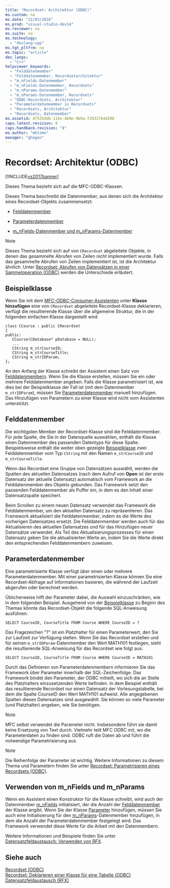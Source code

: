 ```yaml
---
title: "Recordset: Architektur (ODBC)"
ms.custom: na
ms.date: "12/03/2016"
ms.prod: "visual-studio-dev14"
ms.reviewer: na
ms.suite: na
ms.technology: 
  - "devlang-cpp"
ms.tgt_pltfrm: na
ms.topic: "article"
dev_langs: 
  - "C++"
helpviewer_keywords: 
  - "Felddatenmember"
  - "Felddatenmember, Recordsetarchitektur"
  - "m_nFields-Datenmember"
  - "m_nFields-Datenmember, Recordsets"
  - "m_nParams-Datenmember"
  - "m_nParams-Datenmember, Recordsets"
  - "ODBC-Recordsets, Architektur"
  - "Parameterdatenmember in Recordsets"
  - "Recordsets, Architektur"
  - "Recordsets, Datenmember"
ms.assetid: 47555ddb-11be-4b9e-9b9a-f2931764d298
caps.latest.revision: 8
caps.handback.revision: "8"
ms.author: "mblome"
manager: "ghogen"
---
```

# Recordset: Architektur (ODBC)
[!INCLUDE[vs2017banner](../../assembler/inline/includes/vs2017banner.md)]

Dieses Thema bezieht sich auf die MFC\-ODBC\-Klassen.  
  
 Dieses Thema beschreibt die Datenmember, aus denen sich die Architektur eines Recordset\-Objekts zusammensetzt:  
  
-   [Felddatenmember](#_core_field_data_members)  
  
-   [Parameterdatenmember](#_core_parameter_data_members)  
  
-   [m\_nFields\-Datenmember und m\_nParams\-Datenmember](#_core_using_m_nfields_and_m_nparams)  
  
> [!NOTE]
>  Dieses Thema bezieht sich auf von `CRecordset` abgeleitete Objekte, in denen das gesammelte Abrufen von Zeilen nicht implementiert wurde.  Falls das gesammelte Abrufen von Zeilen implementiert ist, ist die Architektur ähnlich.  Unter [Recordset: Abrufen von Datensätzen in einer Sammeloperation \(ODBC\)](../../data/odbc/recordset-fetching-records-in-bulk-odbc.md) werden die Unterschiede erläutert.  
  
##  <a name="_core_a_sample_class"></a> Beispielklasse  
 Wenn Sie mit dem [MFC\-ODBC\-Consumer\-Assistenten](../../mfc/reference/adding-an-mfc-odbc-consumer.md) unter **Klasse hinzufügen** eine von `CRecordset` abgeleitete Recordset\-Klasse deklarieren, verfügt die resultierende Klasse über die allgemeine Struktur, die in der folgenden einfachen Klasse dargestellt wird:  
  
```  
class CCourse : public CRecordset  
{  
public:  
   CCourse(CDatabase* pDatabase = NULL);  
   ...  
   CString m_strCourseID;  
   CString m_strCourseTitle;  
   CString m_strIDParam;  
};  
```  
  
 An den Anfang der Klasse schreibt der Assistent einen Satz von [Felddatenmembern](#_core_field_data_members).  Wenn Sie die Klasse erstellen, müssen Sie ein oder mehrere Felddatenmember angeben.  Falls die Klasse parametrisiert ist, wie dies bei der Beispielklasse der Fall ist \(mit dem Datenmember `m_strIDParam`\), müssen Sie [Parameterdatenmember](#_core_parameter_data_members) manuell hinzufügen.  Das Hinzufügen von Parametern zu einer Klasse wird nicht vom Assistenten unterstützt.  
  
##  <a name="_core_field_data_members"></a> Felddatenmember  
 Die wichtigsten Member der Recordset\-Klasse sind die Felddatenmember.  Für jede Spalte, die Sie in der Datenquelle auswählen, enthält die Klasse einen Datenmember des passenden Datentyps für diese Spalte.  Beispielsweise enthält die weiter oben gezeigte [Beispielklasse](#_core_a_sample_class) zwei Felddatenmember vom Typ `CString` mit den Namen `m_strCourseID` und `m_strCourseTitle`.  
  
 Wenn das Recordset eine Gruppe von Datensätzen auswählt, werden die Spalten des aktuellen Datensatzes \(nach dem Aufruf von **Open** ist der erste Datensatz der aktuelle Datensatz\) automatisch vom Framework an die Felddatenmember des Objekts gebunden.  Das Framework setzt den passenden Felddatenmember als Puffer ein, in dem es den Inhalt einer Datensatzspalte speichert.  
  
 Beim Scrollen zu einem neuen Datensatz verwendet das Framework die Felddatenmember, um den aktuellen Datensatz zu repräsentieren.  Das Framework aktualisiert die Felddatenmember, indem es die Werte des vorherigen Datensatzes ersetzt.  Die Felddatenmember werden auch für das Aktualisieren des aktuellen Datensatzes und für das Hinzufügen neuer Datensätze verwendet.  Als Teil des Aktualisierungsprozesses für einen Datensatz geben Sie die aktualisierten Werte an, indem Sie die Werte direkt den entsprechenden Felddatenmembern zuweisen.  
  
##  <a name="_core_parameter_data_members"></a> Parameterdatenmember  
 Eine parametrisierte Klasse verfügt über einen oder mehrere Parameterdatenmember.  Mit einer parametrisierten Klasse können Sie eine Recordset\-Abfrage auf Informationen basieren, die während der Laufzeit abgerufen oder berechnet werden.  
  
 Üblicherweise hilft der Parameter dabei, die Auswahl einzuschränken, wie in dem folgenden Beispiel.  Ausgehend von der [Beispielklasse](#_core_a_sample_class) zu Beginn des Themas könnte das Recordset\-Objekt die folgende SQL\-Anweisung ausführen:  
  
```  
SELECT CourseID, CourseTitle FROM Course WHERE CourseID = ?  
```  
  
 Das Fragezeichen "?" ist ein Platzhalter für einen Parameterwert, den Sie zur Laufzeit zur Verfügung stellen.  Wenn Sie das Recordset erstellen und für seinen `m_strIDParam`\-Datenmember den Wert MATH101 festlegen, sieht die resultierende SQL\-Anweisung für das Recordset wie folgt aus:  
  
```  
SELECT CourseID, CourseTitle FROM Course WHERE CourseID = MATH101  
```  
  
 Durch das Definieren von Parameterdatenmembern informieren Sie das Framework über Parameter innerhalb der SQL\-Zeichenfolge.  Das Framework bindet den Parameter, der ODBC mitteilt, wo sich die an Stelle des Platzhalters einzusetzenden Werte befinden.  In dem Beispiel enthält das resultierende Recordset nur einen Datensatz der Vorlesungstabelle, bei dem die Spalte CourseID den Wert MATH101 aufweist.  Alle angegebenen Spalten dieses Datensatzes sind ausgewählt.  Sie können so viele Parameter \(und Platzhalter\) angeben, wie Sie benötigen.  
  
> [!NOTE]
>  MFC selbst verwendet die Parameter nicht. Insbesondere führt sie damit keine Ersetzung von Text durch.  Vielmehr teilt MFC ODBC mit, wo die Parameterdaten zu finden sind. ODBC ruft die Daten ab und führt die notwendige Parametrisierung aus.  
  
> [!NOTE]
>  Die Reihenfolge der Parameter ist wichtig.  Weitere Informationen zu diesem Thema und Parametern finden Sie unter [Recordset: Parametrisieren eines Recordsets \(ODBC\)](../../data/odbc/recordset-parameterizing-a-recordset-odbc.md).  
  
##  <a name="_core_using_m_nfields_and_m_nparams"></a> Verwenden von m\_nFields und m\_nParams  
 Wenn ein Assistent einen Konstruktor für die Klasse schreibt, wird auch der Datenmember [m\_nFields](../Topic/CRecordset::m_nFields.md) initialisiert, der die Anzahl der [Felddatenmember](#_core_field_data_members) der Klasse angibt.  Wenn Sie der Klasse [Parameter](#_core_parameter_data_members) hinzufügen, müssen Sie auch eine Initialisierung für den [m\_nParams](../Topic/CRecordset::m_nParams.md)\-Datenmember hinzufügen, in dem die Anzahl der Parameterdatenmember festgelegt wird.  Das Framework verwendet diese Werte für die Arbeit mit den Datenmembern.  
  
 Weitere Informationen und Beispiele finden Sie unter [Datensatzfeldaustausch: Verwenden von RFX](../../data/odbc/record-field-exchange-using-rfx.md).  
  
## Siehe auch  
 [Recordset \(ODBC\)](../../data/odbc/recordset-odbc.md)   
 [Recordset: Deklarieren einer Klasse für eine Tabelle \(ODBC\)](../../data/odbc/recordset-declaring-a-class-for-a-table-odbc.md)   
 [Datensatzfeldaustausch \(RFX\)](../../data/odbc/record-field-exchange-rfx.md)